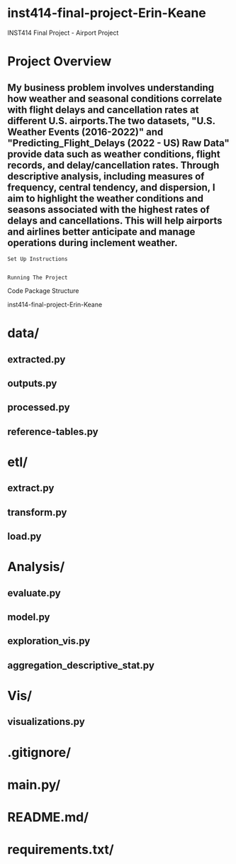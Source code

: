 # inst414-final-project-Erin-Keane
INST414 Final Project - Airport Project 

# Project Overview 
## My business problem involves understanding how weather and seasonal conditions correlate with flight delays and cancellation rates at different U.S. airports.The two datasets, "U.S. Weather Events (2016-2022)" and "Predicting_Flight_Delays (2022 - US) Raw Data" provide data such as weather conditions, flight records, and delay/cancellation rates. Through descriptive analysis, including measures of frequency, central tendency, and dispersion, I aim to highlight the weather conditions and seasons associated with the highest rates of delays and cancellations. This will help airports and airlines better anticipate and manage operations during inclement weather.

    Set Up Instructions 


    Running The Project 


Code Package Structure 

inst414-final-project-Erin-Keane

# data/
## extracted.py
## outputs.py 
## processed.py
## reference-tables.py

# etl/
## extract.py
## transform.py 
## load.py 

# Analysis/
## evaluate.py 
## model.py 
## exploration_vis.py 
## aggregation_descriptive_stat.py

# Vis/ 
## visualizations.py

# .gitignore/
# main.py/
# README.md/
# requirements.txt/


